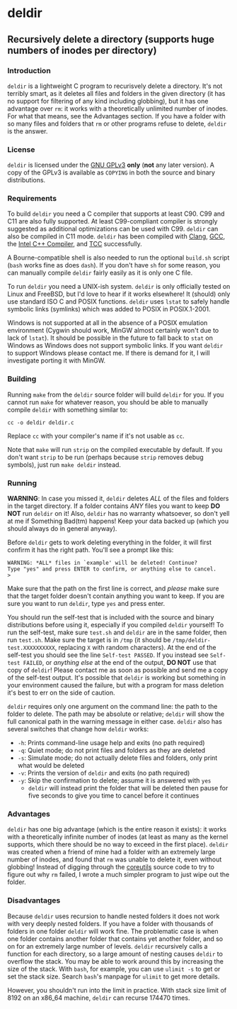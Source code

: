 # deldir
## Recursively delete a directory (supports huge numbers of inodes per directory)

### Introduction

`deldir` is a lightweight C program to recurisvely delete a directory. It's not
terribly smart, as it deletes all files and folders in the given directory (it
has no support for filtering of any kind including globbing), but it has one
advantage over `rm`: it works with a theoretically unlimited number of inodes.
For what that means, see the Advantages section. If you have a folder with so
many files and folders that `rm` or other programs refuse to delete, `deldir` is
the answer.

### License

`deldir` is licensed under the [GNU GPLv3](https://www.gnu.org/licenses/gpl.html)
**only** (**not** any later version). A copy of the GPLv3 is available as
`COPYING` in both the source and binary distributions.

### Requirements

To build `deldir` you need a C compiler that supports at least C90. C99 and C11
are also fully supported. At least C99-compliant compiler is strongly suggested
as additional optimizations can be used with C99. `deldir` can also be compiled
in C11 mode. `deldir` has been compiled with [Clang](http://clang.llvm.org/),
[GCC](http://gcc.gnu.org/), the
[Intel C++ Compiler](http://software.intel.com/en-us/c-compilers/), and
[TCC](http://bellard.org/tcc/) successfully.

A Bourne-compatible shell is also needed to run the optional `build.sh` script
(`bash` works fine as does `dash`). If you don't have `sh` for some reason, you
can manually compile `deldir` fairly easily as it is only one C file.

To run `deldir` you need a UNIX-ish system. `deldir` is only officially tested
on Linux and FreeBSD, but I'd love to hear if it works elsewhere! It (should)
only use standard ISO C and POSIX functions. `deldir` uses `lstat` to safely
handle symbolic links (symlinks) which was added to POSIX in POSIX.1-2001.

Windows is not supported at all in the absence of a POSIX emulation environment
(Cygwin should work, MinGW almost certainly won't due to lack of `lstat`). It
should be possible in the future to fall back to `stat` on Windows as Windows
does not support symbolic links. If you want `deldir` to support Windows please
contact me. If there is demand for it, I will investigate porting it with MinGW.

### Building

Running `make` from the `deldir` source folder will build `deldir` for you. If
you cannot run `make` for whatever reason, you should be able to manually
compile `deldir` with something similar to:

`cc -o deldir deldir.c`

Replace `cc` with your compiler's name if it's not usable as `cc`.

Note that `make` will run `strip` on the compiled executable by default. If you
don't want `strip` to be run (perhaps because `strip` removes debug symbols),
just run `make deldir` instead.

### Running

**WARNING**: In case you missed it, `deldir` deletes *ALL* of the files and
folders in the target directory. If a folder contains *ANY* files you want to
keep **DO NOT** run `deldir` on it! Also, `deldir` has no warranty whatsoever,
so don't yell at me if Something Bad(tm) happens! Keep your data backed up
(which you should always do in general anyway).

Before `deldir` gets to work deleting everything in the folder, it will first
confirm it has the right path. You'll see a prompt like this:

    WARNING: *ALL* files in `example' will be deleted! Continue?
    Type "yes" and press ENTER to confirm, or anything else to cancel.
    > 

Make sure that the path on the first line is correct, and *please* make sure
that the target folder doesn't contain anything you want to keep. If you are
sure you want to run `deldir`, type `yes` and press enter.

You should run the self-test that is included with the source and binary
distributions before using it, especially if you compiled `deldir` yourself! To
run the self-test, make sure `test.sh` and `deldir` are in the same folder, then
run `test.sh`. Make sure the target is in `/tmp` (it should be
`/tmp/deldir-test.XXXXXXXXXX`, replacing `X` with random characters). At the end
of the self-test you should see the line `Self-test PASSED`. If you instead see
`Self-test FAILED`, or *anything else* at the end of the output, **DO NOT** use
that copy of `deldir`! Please contact me as soon as possible and send me a copy
of the self-test output. It's possible that `deldir` is working but something in
your environment caused the failure, but with a program for mass deletion it's
best to err on the side of caution.

`deldir` requires only one argument on the command line: the path to the folder
to delete. The path may be absolute or relative; `deldir` will show the full
canonical path in the warning message in either case. `deldir` also has several
switches that change how `deldir` works:

* `-h`: Prints command-line usage help and exits (no path required)
* `-q`: Quiet mode; do not print files and folders as they are deleted
* `-s`: Simulate mode; do not actually delete files and folders, only print what
  would be deleted
* `-v`: Prints the version of `deldir` and exits (no path required)
* `-y`: Skip the confirmation to delete; assume it is answered with `yes`
    * `deldir` will instead print the folder that will be deleted then pause for
      five seconds to give you time to cancel before it continues

### Advantages

`deldir` has one big advantage (which is the entire reason it exists): it works
with a theoretically infinite number of inodes (at least as many as the kernel
supports, which there should be no way to exceed in the first place). `deldir`
was created when a friend of mine had a folder with an extremely large number of
inodes, and found that `rm` was unable to delete it, even without globbing!
Instead of digging through the [coreutils](https://www.gnu.org/software/coreutils/)
source code to try to figure out why `rm` failed, I wrote a much simpler program
to just wipe out the folder.

### Disadvantages

Because `deldir` uses recursion to handle nested folders it does not work with
very deeply nested folders. If you have a folder with thousands of folders in
one folder `deldir` will work fine. The problematic case is when one folder
contains another folder that contains yet another folder, and so on for an
extremely large number of levels. `deldir` recursively calls a function for each
directory, so a large amount of nesting causes `deldir` to overflow the stack.
You may be able to work around this by increasing the size of the stack. With
`bash`, for example, you can use `ulimit -s` to get or set the stack size.
Search `bash`'s manpage for `ulimit` to get more details.

However, you shouldn't run into the limit in practice. With stack size limit of
8192 on an x86_64 machine, `deldir` can recurse 174470 times.

